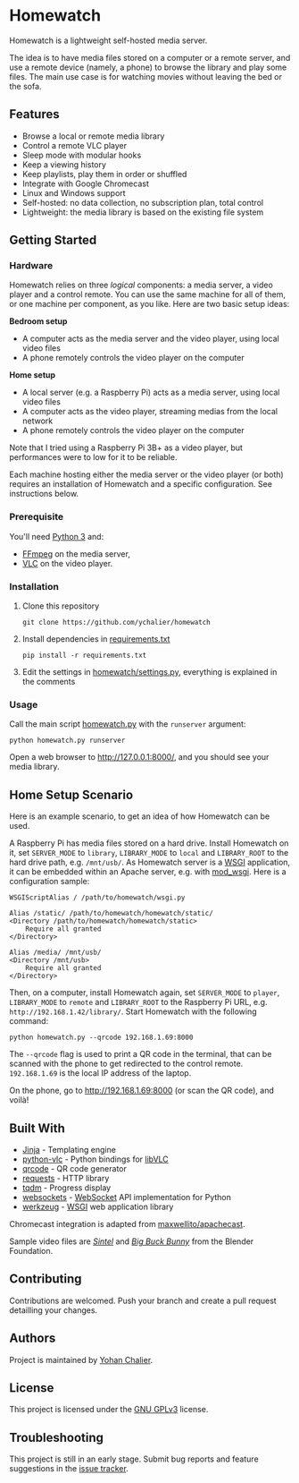# Homewatch

Homewatch is a lightweight self-hosted media server.

The idea is to have media files stored on a computer or a remote server, and use
a remote device (namely, a phone) to browse the library and play some files. The
main use case is for watching movies without leaving the bed or the sofa.

## Features

- Browse a local or remote media library
- Control a remote VLC player
- Sleep mode with modular hooks
- Keep a viewing history
- Keep playlists, play them in order or shuffled
- Integrate with Google Chromecast
- Linux and Windows support
- Self-hosted: no data collection, no subscription plan, total control
- Lightweight: the media library is based on the existing file system

## Getting Started

### Hardware

Homewatch relies on three *logical* components: a media server, a video player
and a control remote. You can use the same machine for all of them, or one
machine per component, as you like. Here are two basic setup ideas:

**Bedroom setup**
- A computer acts as the media server and the video player, using local video files
- A phone remotely controls the video player on the computer

**Home setup**
- A local server (e.g. a Raspberry Pi) acts as a media server, using local video files
- A computer acts as the video player, streaming medias from the local network
- A phone remotely controls the video player on the computer

Note that I tried using a Raspberry Pi 3B+ as a video player, but performances
were to low for it to be reliable.

Each machine hosting either the media server or the video player (or both)
requires an installation of Homewatch and a specific configuration. See
instructions below.

### Prerequisite

You'll need [Python 3](https://www.python.org/) and:

- [FFmpeg](https://ffmpeg.org/) on the media server,
- [VLC](https://www.videolan.org/vlc/) on the video player.

### Installation

1. Clone this repository
    ```console
    git clone https://github.com/ychalier/homewatch
    ```
2. Install dependencies in [requirements.txt](requirements.txt)
    ```console
    pip install -r requirements.txt
    ```
3. Edit the settings in [homewatch/settings.py](homewatch/settings.py),
   everything is explained in the comments 

### Usage

Call the main script [homewatch.py](homewatch.py) with the `runserver` argument:

```console
python homewatch.py runserver
```

Open a web browser to http://127.0.0.1:8000/, and you should see your media
library.

## Home Setup Scenario

Here is an example scenario, to get an idea of how Homewatch can be used.

A Raspberry Pi has media files stored on a hard drive. Install Homewatch on it,
set `SERVER_MODE` to `library`, `LIBRARY_MODE` to `local` and `LIBRARY_ROOT` to
the hard drive path, e.g. `/mnt/usb/`. As Homewatch server is a
[WSGI](https://wsgi.readthedocs.io/en/latest/) application, it can be embedded
within an Apache server, e.g. with [mod_wsgi](https://modwsgi.readthedocs.io/).
Here is a configuration sample:

```text
WSGIScriptAlias / /path/to/homewatch/wsgi.py

Alias /static/ /path/to/homewatch/homewatch/static/
<Directory /path/to/homewatch/homewatch/static>
    Require all granted
</Directory>

Alias /media/ /mnt/usb/
<Directory /mnt/usb>
    Require all granted
</Directory>
```

Then, on a computer, install Homewatch again, set `SERVER_MODE` to `player`,
`LIBRARY_MODE` to `remote` and `LIBRARY_ROOT` to the Raspberry Pi URL, e.g.
`http://192.168.1.42/library/`. Start Homewatch with the following command:

```console
python homewatch.py --qrcode 192.168.1.69:8000
```

The `--qrcode` flag is used to print a QR code in the terminal, that can be 
scanned with the phone to get redirected to the control remote. `192.168.1.69`
is the local IP address of the laptop.

On the phone, go to http://192.168.1.69:8000 (or scan the QR code), and voilà!

## Built With

- [Jinja](https://jinja.palletsprojects.com/en/3.0.x/) - Templating engine
- [python-vlc](https://pypi.org/project/python-vlc/) - Python bindings for [libVLC](https://www.videolan.org/vlc/libvlc.html)
- [qrcode](https://pypi.org/project/qrcode/) - QR code generator
- [requests](https://pypi.org/project/requests/) - HTTP library
- [tqdm](https://pypi.org/project/tqdm/) - Progress display
- [websockets](https://pypi.org/project/websockets/) - [WebSocket](https://developer.mozilla.org/en-US/docs/Web/API/WebSockets_API) API implementation for Python
- [werkzeug](https://pypi.org/project/Werkzeug/) - [WSGI](https://wsgi.readthedocs.io/en/latest/) web application library

Chromecast integration is adapted from [maxwellito/apachecast](https://github.com/maxwellito/apachecast).

Sample video files are *[Sintel](https://durian.blender.org/download/)* and *[Big Buck Bunny](https://peach.blender.org/download/)* from the Blender Foundation.

## Contributing

Contributions are welcomed. Push your branch and create a pull request detailling your changes.

## Authors

Project is maintained by [Yohan Chalier](https://chalier.fr).

## License

This project is licensed under the [GNU GPLv3](LICENSE) license.

## Troubleshooting

This project is still in an early stage. Submit bug reports and feature suggestions in the [issue tracker](https://github.com/ychalier/homewatch/issues/new/choose).
